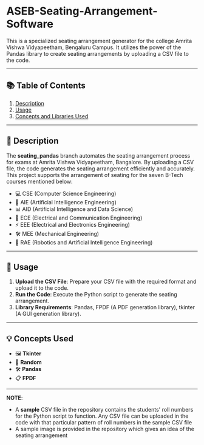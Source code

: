 # ASEB-Seating-Arrangement-Software

This is a specialized seating arrangement generator for the college Amrita Vishwa Vidyapeetham, Bengaluru Campus. It utilizes the power of the Pandas library to create seating arrangements by uploading a CSV file to the code.

---

## 📚 Table of Contents
1. [Description](#description)
2. [Usage](#usage)
3. [Concepts and Libraries Used](#concepts-and-libraries-used)

---

## 📄 Description

The **seating_pandas** branch automates the seating arrangement process for exams at Amrita Vishwa Vidyapeetham, Bangalore. By uploading a CSV file, the code generates the seating arrangement efficiently and accurately. This project supports the arrangement of seating for the seven B-Tech courses mentioned below:
- 💻 CSE (Computer Science Engineering)
- 🤖 AIE (Artificial Intelligence Engineering)
- 📊 AID (Artificial Intelligence and Data Science)
- 📡 ECE (Electrical and Communication Engineering)
- ⚡ EEE (Electrical and Electronics Engineering)
- 🛠️ MEE (Mechanical Engineering)
- 🤖 RAE (Robotics and Artificial Intelligence Engineering)

---

## 🚀 Usage

1. **Upload the CSV File**: Prepare your CSV file with the required format and upload it to the code.
2. **Run the Code**: Execute the Python script to generate the seating arrangement.
3. **Library Requirements**: Pandas, FPDF (A PDF generation library), tkinter (A GUI generation library).

---

## 💡 Concepts Used
- 🖼️ **Tkinter**
- 🎲 **Random**
- 🛠️ **Pandas**
- 📋 **FPDF**

---

**NOTE**:

- A **sample** CSV file in the repository contains the students' roll numbers for the Python script to function. Any CSV file can be uploaded in the code with that particular pattern of roll numbers in the sample CSV file
- A sample image is provided in the repository which gives an idea of the seating arrangement 